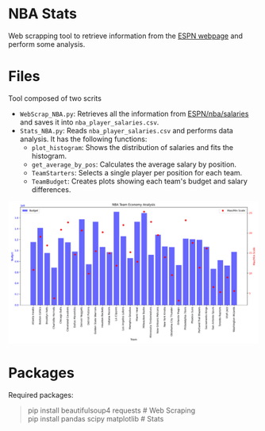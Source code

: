 # NBA Stats

Web scrapping tool to retrieve information from the [ESPN webpage](https://www.espn.com/nba/salaries) and perform some analysis.

# Files
Tool composed of two scrits
 - `WebScrap_NBA.py`: Retrieves all the information from [ESPN/nba/salaries](https://www.espn.com/nba/salaries) and saves it into `nba_player_salaries.csv`. 
 - `Stats_NBA.py`:  Reads  `nba_player_salaries.csv`  and performs data analysis. It has the following functions: 
	 - `plot_histogram`: Shows the distribution of salaries and fits the histogram.
	 - `get_average_by_pos`: Calculates the average salary by position.
	 - `TeamStarters`: Selects a single player per position for each team.
	 - `TeamBudget`: Creates plots showing each team's budget and salary differences.

![matplotlib figure presenting the salary of each team](NBA_TEAM_Economy_Analysis.png)



# Packages
Required  packages:

> pip install beautifulsoup4 requests  # Web Scraping  
> pip install pandas scipy matplotlib    # Stats